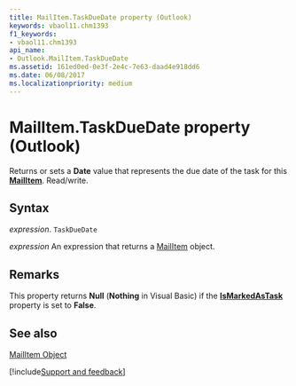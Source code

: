 ```yaml
---
title: MailItem.TaskDueDate property (Outlook)
keywords: vbaol11.chm1393
f1_keywords:
- vbaol11.chm1393
api_name:
- Outlook.MailItem.TaskDueDate
ms.assetid: 161ed0ed-0e3f-2e4c-7e63-daad4e918dd6
ms.date: 06/08/2017
ms.localizationpriority: medium
---
```



# MailItem.TaskDueDate property (Outlook)

Returns or sets a **Date** value that represents the due date of the task for this **[MailItem](Outlook.MailItem.md)**. Read/write.


## Syntax

_expression_. `TaskDueDate`

 _expression_ An expression that returns a [MailItem](Outlook.MailItem.md) object.


## Remarks

This property returns **Null** (**Nothing** in Visual Basic) if the **[IsMarkedAsTask](Outlook.MailItem.IsMarkedAsTask.md)** property is set to **False**.


## See also


[MailItem Object](Outlook.MailItem.md)

[!include[Support and feedback](~/includes/feedback-boilerplate.md)]
